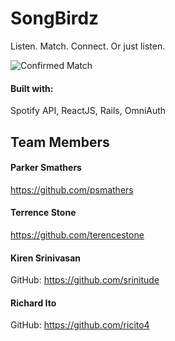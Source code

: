 # SongBirdz

Listen. Match. Connect. Or just listen.

![](/app/assets/images/8_confirmed_match.png "Confirmed Match")

#### Built with:
Spotify API, ReactJS, Rails, OmniAuth

## Team Members

#### Parker Smathers
https://github.com/psmathers

#### Terrence Stone
https://github.com/terencestone

#### Kiren Srinivasan
GitHub: https://github.com/srinitude

#### Richard Ito
GitHub: https://github.com/ricito4

